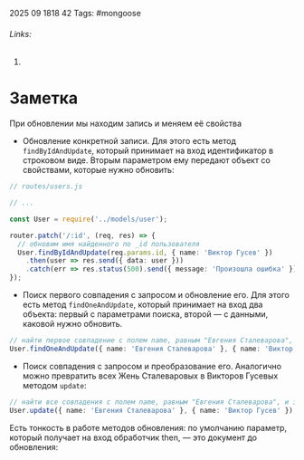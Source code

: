 2025 09 1818 42
Tags: #mongoose 
###### Links: 
1) 
# Заметка
При обновлении мы находим запись и меняем её свойства
- Обновление конкретной записи. Для этого есть метод `findByIdAndUpdate`, который принимает на вход идентификатор в строковом виде. Вторым параметром ему передают объект со свойствами, которые нужно обновить:
```ts
// routes/users.js

// ...

const User = require('../models/user');

router.patch('/:id', (req, res) => {
  // обновим имя найденного по _id пользователя
  User.findByIdAndUpdate(req.params.id, { name: 'Виктор Гусев' })
    .then(user => res.send({ data: user }))
    .catch(err => res.status(500).send({ message: 'Произошла ошибка' }));
});
```
- Поиск первого совпадения с запросом и обновление его. Для этого есть метод `findOneAndUpdate`, который принимает на вход два объекта: первый с параметрами поиска, второй — с данными, каковой нужно обновить.
```ts
// найти первое совпадение с полем name, равным "Евгения Сталеварова", и заменить имя на "Виктор Гусев"
User.findOneAndUpdate({ name: 'Евгения Сталеварова' }, { name: 'Виктор Гусев' });
```
- Поиск совпадения с запросом и преобразование его. Аналогично можно превратить всех Жень Сталеваровых в Викторов Гусевых методом `update`:
```ts
// найти все совпадения с полем name, равным "Евгения Сталеварова", и заменить имя на "Виктор Гусев"
User.update({ name: 'Евгения Сталеварова' }, { name: 'Виктор Гусев' });
```
Есть тонкость в работе методов обновления: по умолчанию параметр, который получает на вход обработчик then, — это документ до обновления:
